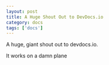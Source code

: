 ```yaml
---
layout: post
title: A Huge Shout Out to DevDocs.io
category: docs
tags: ['docs']
---
```

A huge, giant shout out to devdocs.io.  

It works on a damn plane
